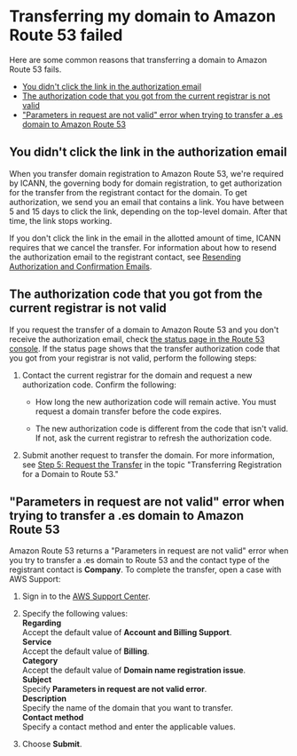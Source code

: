 # Transferring my domain to Amazon Route 53 failed<a name="troubleshooting-domain-transfer-failed"></a>

Here are some common reasons that transferring a domain to Amazon Route 53 fails\.


+ [You didn't click the link in the authorization email](#troubleshooting-domain-transfer-failed-click-link)
+ [The authorization code that you got from the current registrar is not valid](#troubleshooting-domain-transfer-failed-authorization-code-invalid)
+ ["Parameters in request are not valid" error when trying to transfer a \.es domain to Amazon Route 53](#troubleshooting-domain-transfer-failed-parameters-in-request-are-not-valid)

## You didn't click the link in the authorization email<a name="troubleshooting-domain-transfer-failed-click-link"></a>

When you transfer domain registration to Amazon Route 53, we're required by ICANN, the governing body for domain registration, to get authorization for the transfer from the registrant contact for the domain\. To get authorization, we send you an email that contains a link\. You have between 5 and 15 days to click the link, depending on the top\-level domain\. After that time, the link stops working\.

If you don't click the link in the email in the allotted amount of time, ICANN requires that we cancel the transfer\. For information about how to resend the authorization email to the registrant contact, see [Resending Authorization and Confirmation Emails](domain-click-email-link.md)\.

## The authorization code that you got from the current registrar is not valid<a name="troubleshooting-domain-transfer-failed-authorization-code-invalid"></a>

If you request the transfer of a domain to Amazon Route 53 and you don't receive the authorization email, check [the status page in the Route 53 console](http://docs.aws.amazon.com/Route53/latest/DeveloperGuide/domain-transfer-to-route-53-status.html)\. If the status page shows that the transfer authorization code that you got from your registrar is not valid, perform the following steps:

1. Contact the current registrar for the domain and request a new authorization code\. Confirm the following:

   + How long the new authorization code will remain active\. You must request a domain transfer before the code expires\.

   + The new authorization code is different from the code that isn't valid\. If not, ask the current registrar to refresh the authorization code\.

1. Submit another request to transfer the domain\. For more information, see [Step 5: Request the Transfer](domain-transfer-to-route-53.md#domain-transfer-to-route-53-request-transfer) in the topic "Transferring Registration for a Domain to Route 53\."

## "Parameters in request are not valid" error when trying to transfer a \.es domain to Amazon Route 53<a name="troubleshooting-domain-transfer-failed-parameters-in-request-are-not-valid"></a>

Amazon Route 53 returns a "Parameters in request are not valid" error when you try to transfer a \.es domain to Route 53 and the contact type of the registrant contact is **Company**\. To complete the transfer, open a case with AWS Support:

1. Sign in to the [AWS Support Center](https://console.aws.amazon.com/support/home?region=us-east-1#/case/create?issueType=customer-service&serviceCode=billing&categoryCode=domain-name-registration-issue)\.

1. Specify the following values:  
**Regarding**  
Accept the default value of **Account and Billing Support**\.  
**Service**  
Accept the default value of **Billing**\.  
**Category**  
Accept the default value of **Domain name registration issue**\.  
**Subject**  
Specify **Parameters in request are not valid error**\.  
**Description**  
Specify the name of the domain that you want to transfer\.  
**Contact method**  
Specify a contact method and enter the applicable values\.

1. Choose **Submit**\.